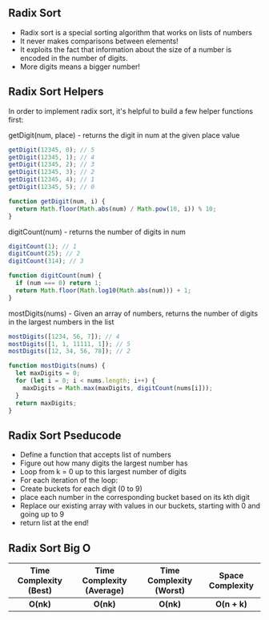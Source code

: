 ## Radix Sort

* Radix sort is a special sorting algorithm that works on lists of numbers
* It never makes comparisons between elements!
* It exploits the fact that information about the size of a number is encoded in the number of digits.  
* More digits means a bigger number!

## Radix Sort Helpers 

In order to implement radix sort, it's helpful to build a few helper functions first:

getDigit(num, place) - returns the digit in num at the given place value

```javascript
getDigit(12345, 0); // 5
getDigit(12345, 1); // 4
getDigit(12345, 2); // 3
getDigit(12345, 3); // 2
getDigit(12345, 4); // 1
getDigit(12345, 5); // 0
```

```javascript
function getDigit(num, i) {
  return Math.floor(Math.abs(num) / Math.pow(10, i)) % 10;
}
```

digitCount(num) - returns the number of digits in num

```javascript
digitCount(1); // 1
digitCount(25); // 2
digitCount(314); // 3
```

```javascript
function digitCount(num) {
  if (num === 0) return 1;
  return Math.floor(Math.log10(Math.abs(num))) + 1;
}
```

mostDigits(nums) - Given an array of numbers, returns the number of digits in the largest numbers in the list

```javascript
mostDigits([1234, 56, 7]); // 4
mostDigits([1, 1, 11111, 1]); // 5
mostDigits([12, 34, 56, 78]); // 2
```

```javascript
function mostDigits(nums) {
  let maxDigits = 0;
  for (let i = 0; i < nums.length; i++) {
    maxDigits = Math.max(maxDigits, digitCount(nums[i]));
  }
  return maxDigits;
}
```

## Radix Sort Pseducode

* Define a function that accepts list of numbers
* Figure out how many digits the largest number has
* Loop from k = 0 up to this largest number of digits
* For each iteration of the loop:
* Create buckets for each digit (0 to 9)
* place each number in the corresponding bucket based on its kth digit
* Replace our existing array with values in our buckets, starting with 0 and going up to 9
* return list at the end!

## Radix Sort Big O

| Time Complexity (Best)   | Time Complexity (Average)	| Time Complexity (Worst) | Space Complexity |
|          :---:           |          :---:             |         :---:           |       :---:      |
|         **O(nk)**        |         **O(nk)**          |        **O(nk)**        |   **O(n + k)**   |